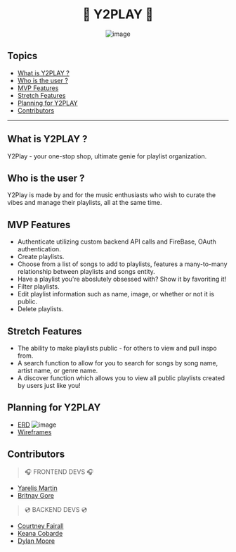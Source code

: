 <div style="text-align:center">
 
# 🎸 Y2PLAY 🎸
<!-- update the netlify badge above with your own badge that you can find at netlify under settings/general#status-badges -->
![image](https://github.com/nss-evening-cohort-26/FE-Hackathon-music-streaming-project/assets/153558948/670baa6e-87a3-4877-9cfb-e901ef84cb52)

</div>

## Topics 
- [What is Y2PLAY ?](#what-is-y2play-)
- [Who is the user ?](#who-is-the-user-)
- [MVP Features](#mvp-features)
- [Stretch Features ](#stretch-feature)
- [Planning for Y2PLAY](#planning-for-y2play)
- [Contributors](#contributors)
___

## What is Y2PLAY ?
Y2Play - your one-stop shop, ultimate genie for playlist organization. 

## Who is the user ?
Y2Play is made by and for the music enthusiasts who wish to curate the vibes and manage their playlists, all at the same time.

## MVP Features
- Authenticate utilizing custom backend API calls and FireBase, OAuth authentication.
- Create playlists.
- Choose from a list of songs to add to playlists, features a many-to-many relationship between playlists and songs entity.
- Have a playlist you're aboslutely obsessed with? Show it by favoriting it!
- Filter playlists.
- Edit playlist information such as name, image, or whether or not it is public.
- Delete playlists.

## Stretch Features
- The ability to make playlists public - for others to view and pull inspo from.
- A search function to allow for you to search for songs by song name, artist name, or genre name.
- A discover function which allows you to view all public playlists created by users just like you!

## Planning for Y2PLAY
- [ERD](https://dbdiagram.io/d/Hackathon_e24_e26-66240bb603593b6b6183baf3)
  ![image](https://github.com/nss-evening-cohort-26/FE-Hackathon-music-streaming-project/assets/153558948/5820e6af-27fb-47f9-9158-79a3a428871e)
- [Wireframes](https://www.figma.com/file/GH0W2Z3RD4CeRjwZKRJ8Cp/Britnay-Gore's-team-library?type=design&node-id=0%3A1&mode=design&t=m8kXsRDoowBwwBms-1)

## Contributors
> 🎧 FRONTEND DEVS 🎧
- [Yarelis Martin](https://github.com/your-github-url)
- [Britnay Gore](https://github.com/britnay268)
> 💿 BACKEND DEVS 💿
- [Courtney Fairall](https://github.com/cnfairall)
- [Keana Cobarde](https://github.com/keanacobarde)
- [Dylan Moore](https://github.com/dylankmoore)
